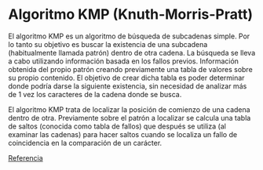 # **Algoritmo KMP (Knuth-Morris-Pratt)**

El algoritmo KMP es un algoritmo de búsqueda de subcadenas simple. Por lo tanto su objetivo es buscar la existencia de una subcadena (habitualmente llamada patrón) dentro de otra cadena. La búsqueda se lleva a cabo utilizando información basada en los fallos previos. Información obtenida del propio patrón creando previamente una tabla de valores sobre su propio contenido. El objetivo de crear dicha tabla es poder determinar donde podría darse la siguiente existencia, sin necesidad de analizar más de 1 vez los caracteres de la cadena donde se busca.

El algoritmo KMP trata de localizar la posición de comienzo de una cadena dentro de otra. Previamente sobre el patrón a localizar se calcula una tabla de saltos (conocida como tabla de fallos) que después se utiliza (al examinar las cadenas) para hacer saltos cuando se localiza un fallo de coincidencia en la comparación de un carácter.

[Referencia](https://es.wikipedia.org/wiki/Algoritmo_Knuth-Morris-Pratt)
